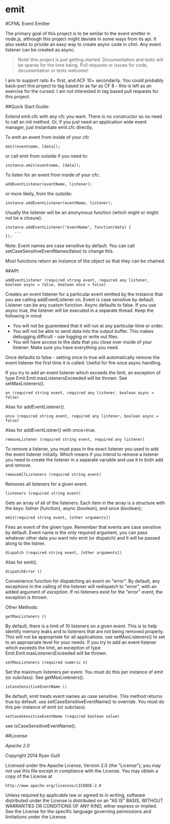 emit
====

#CFML Event Emitter

The primary goal of this project is to be similar to the event emitter in node.js, although this project might deviate
in some ways from its api.  It also seeks to privide an easy way to create async code in cfml.  Any event listener can be created as async.

> Note! this project is just getting started.  Documentation and tests will be sparse for the time being.  Pull requests or issues for code, documentation or tests welcome!

I aim to support railo 4+ first, and ACF 10+ secondarily.  You could probably back-port this project to tag based to as far as CF 8 - this is left as an exercise for the cursed.  I am not interested in tag based pull requests for this project.

##Quick Start Guide:

Extend emit.cfc with any cfc you want.  There is no constructor so no need to call an init method.  Or, if you just need an application wide event manager, just instantiate emit.cfc directly.

To emit an event from inside of your cfc

    emit(eventname, [data]);
    
or call emit from outside if you need to:

    instance.emit(eventname, [data]);
    
To listen for an event from inside of your cfc:

    addEventListener(eventName, listener);
	
or more likely, from the outside:

    instance.addEventListener(eventName, listener);

Usually the listener will be an anonymous function (which might or might not be a closure):

```
instance.addEventListener("eventName", function(data) {
    ...
});
```
	
Note: Event names are case sensitive by default.  You can call setCaseSensitiveEventNames(false) to change this.

Most functions return an instance of the object so that they can be chained.

##API:

```
addEventListener (required string event, required any listener, boolean async = false, boolean once = false)
```
Creates an event listener for a particular event emitted by the instance that you are calling addEventListener on.  Event is case sensitive by default.  Listener can be any custom function.  Async defaults to false.  If you use async true, the listener will be executed in a separate thread.  Keep the following in mind:

- You will not be guarenteed that it will run at any particular time or order.
- You will not be able to send data into the output buffer.  This makes debugging difficult - use logging or write out files.
- You will have access to the data that you close over inside of your listener.  Make sure you have everything you need.

Once defaults to false - setting once to true will automatically remove the event listener the first time it is called.  Useful for fire once async handling.

If you try to add an event listener which exceeds the limit, an exception of type Emit.Emit.maxListenersExceeded will be thrown. See setMaxListeners().

	
```
on (required string event, required any listener, boolean async = false)
```

Alias for addEventListener().

```
once (required string event, required any listener, boolean async = false)
```

Alias for addEventListner() with once=true.

```
removeListener (required string event, required any listener)
```

To remove a listener, you must pass in the exact listener you used to add the event listener initially.  Which means if you intend to remove a listener you need to create the listener in a separate variable and use it to both add and remove.

```
removeAllListeners (required string event)
```

Removes all listeners for a given event.

```
listeners (required string event)
```

Gets an array of all of the listeners.  Each item in the array is a structure with the keys: listner (function), async (boolean), and once (boolean);

```
emit(required string event, [other arguments])
```

Fires an event of the given type.  Remember that events are case sensitive by default.  Event name is the only required argument, you can pass whatever other data you want into emit (or dispatch) and it will be passed along to the listner.

```
dispatch (required string event, [other arguments])
```

Alias for emit().

```
dispatchError ()
```

Convenience function for dispatching an event on "error".  By default, any exceptions in the calling of the listener will redispatch to "error", with an added argument of *exception*.  If no listeners exist for the "error" event, the exception is thrown.  


Other Methods:

```
getMaxListeners ()
```

By default, there is a limit of 10 listeners on a given event.  This is to help identify memory leaks and to listeners that are not being removed properly.  This will not be appropriate for all applications.  use setMaxListeners() to set to an appropriate level for your needs.  If you try to add an event listener which exceeds the limit, an exception of type Emit.Emit.maxListenersExceeded will be thrown.


```
setMaxListeners (required numeric n)
```

Set the maximum listeners per event. You must do this per instance of emit (or subclass). See getMaxListeners().

```
isCaseSensitiveEventName ()
```

Be default, emit treats event names as case sensitive.  This method returns true by default.  use setCaseSensitiveEventName() to override.  You must do this per instance of emit (or subclass).

```
setCaseSensitiveEventName (required boolean value)
```

see isCaseSensitiveEventName().


##License

_Apache 2.0_

Copyright 2014 Ryan Guill

Licensed under the Apache License, Version 2.0 (the "License");
you may not use this file except in compliance with the License.
You may obtain a copy of the License at

    http://www.apache.org/licenses/LICENSE-2.0

Unless required by applicable law or agreed to in writing, software
distributed under the License is distributed on an "AS IS" BASIS,
WITHOUT WARRANTIES OR CONDITIONS OF ANY KIND, either express or implied.
See the License for the specific language governing permissions and
limitations under the License.

